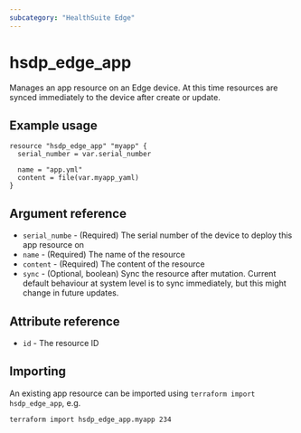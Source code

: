 ```yaml
---
subcategory: "HealthSuite Edge"
---
```


# hsdp_edge_app

Manages an app resource on an Edge device. At this time resources are synced immediately to the device after create or update.

## Example usage

```hcl
resource "hsdp_edge_app" "myapp" {
  serial_number = var.serial_number
  
  name = "app.yml"
  content = file(var.myapp_yaml)
}
```

## Argument reference

* `serial_numbe` - (Required) The serial number of the device to deploy this app resource on
* `name` - (Required) The name of the resource
* `content` - (Required) The content of the resource
* `sync` - (Optional, boolean) Sync the resource after mutation. Current default behaviour at system level is to sync immediately, but this might change in future updates.

## Attribute reference

* `id` - The resource ID

## Importing

An existing app resource can be imported using `terraform import hsdp_edge_app`, e.g.

```shell
terraform import hsdp_edge_app.myapp 234
```
